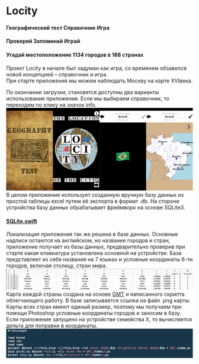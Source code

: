 # Locity

#### Географический тест  Справочник Игра
#### Проверяй Запоминай Играй
#### Угадай местоположение 1134 городов в 188 странах

Проект  Locity в начале был задуман как игра, со временем обзавелся новой концепцией – справочник и игра.  
При старте приложения мы можем наблюдать Москву на карте  XVIвека.

По окончании загрузки, становятся доступны два варианты использования приложения. Если мы выбираем справочник, то переходим по клику на значок  info.
![](https://github.com/TOxaREY/Locity/blob/master/markdown/1.png?raw=true)
В целом приложение использует созданную вручную базу данных из простой таблицы excel путем её экспорта в формат .db. На стороне устройства базу данных обрабатывает фреймворк на основе SQLite3.
#### [SQLite.swift](https://github.com/stephencelis/SQLite.swift)
Локализация приложения так же решена в базе данных. Основные надписи остаются на английском, но название городов и стран, приложение получает из базы данных, предварительно проверив при старте какая клавиатура установлена основной на устройстве. База представляет из себя названия на 7 языках и условные координаты 6-ти городов, включая столицу, стран мира.
![](https://github.com/TOxaREY/Locity/blob/master/markdown/2.png?raw=true)
Карта каждой страны создана на основе [GMT](http://gmt.soest.hawaii.edu) и написанного скрипта облегчающего работу. В базе записывается ссылка на файл .png карты. Карты всех стран имеют единый размер, поэтому мы получаем при помощи  Photoshop условные координаты городов и заносим в базу. Если приложение запущено на устройстве семейства  X, то вычисляется дельта для поправки в координаты.
![](https://github.com/TOxaREY/Locity/blob/master/markdown/3.png?raw=true)